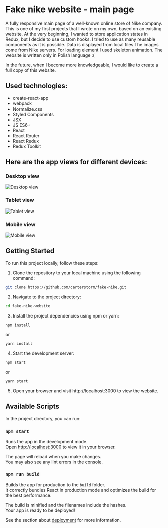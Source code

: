 # Fake nike website - main page

A fully responsive main page of a well-known online store of Nike company. This is one of my first projects that I wrote on my own, based on an existing website. At the very beginning, I wanted to store application states in Redux, but I decide to use custom hooks. I tried to use as many reusable components as it is possible. Data is displayed from local files.The images come from Nike servers. For loading element I used skeleton animation. The website is written only in Polish language :(

In the future, when I become more knowledgeable, I would like to create a full copy of this website.

## Used technologies:

- create-react-app
- webpack
- Normalize.css
- Styled Components
- JSX
- JS ES6+
- React
- React Router
- React Redux
- Redux Toolkit

## Here are the app views for different devices:

### Desktop view

![Desktop view](https://github.com/carterstorm/fake-nike/blob/main/images/desktop.gif?raw=true)

### Tablet view

![Tablet view](https://github.com/carterstorm/fake-nike/blob/main/images/tablet.gif?raw=true)

### Mobile view

![Mobile view](https://github.com/carterstorm/fake-nike/blob/main/images/mobile.gif?raw=true)

## Getting Started

To run this project locally, follow these steps:

1. Clone the repository to your local machine using the following command:

```bash
git clone https://github.com/carterstorm/fake-nike.git
```

2. Navigate to the project directory:

```bash
cd fake-nike-website
```

3. Install the project dependencies using npm or yarn:

```bash
npm install
```

or

```bash
yarn install
```

4. Start the development server:

```bash
npm start
```

or

```bash
yarn start
```

5. Open your browser and visit http://localhost:3000 to view the website.

## Available Scripts

In the project directory, you can run:

### `npm start`

Runs the app in the development mode.\
Open [http://localhost:3000](http://localhost:3000) to view it in your browser.

The page will reload when you make changes.\
You may also see any lint errors in the console.

### `npm run build`

Builds the app for production to the `build` folder.\
It correctly bundles React in production mode and optimizes the build for the best performance.

The build is minified and the filenames include the hashes.\
Your app is ready to be deployed!

See the section about [deployment](https://facebook.github.io/create-react-app/docs/deployment) for more information.
